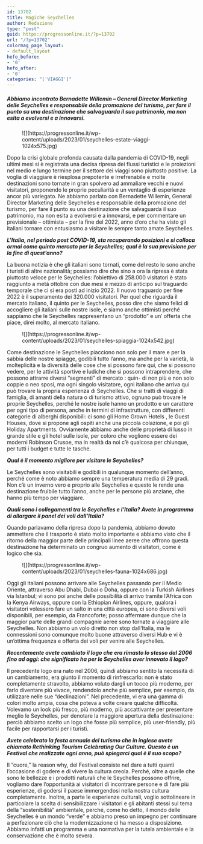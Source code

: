 ```yaml
---
id: 13702
title: Magiche Seychelles
author: Redazione
type: "post"
guid: https://progressonline.it/?p=13702
url: "/?p=13702"
colormag_page_layout:
- default_layout
hefo_before:
- '0'
hefo_after:
- '0'
categories: "['VIAGGI']"
---
```


##### Abbiamo incontrato Bernadette Willemin – General Director Marketing delle Seychelles e responsabile della promozione del turismo, per fare il punto su una destinazione che salvaguarda il suo patrimonio, ma non esita a evolversi e a innovarsi.

<div class="wp-block-image"><figure class="aligncenter size-large is-resized">![](https://progressonline.it/wp-content/uploads/2023/01/seychelles-estate-viaggi-1024x575.jpg)</figure></div>Dopo la crisi globale profonda causata dalla pandemia di COVID-19, negli ultimi mesi si è registrata una decisa ripresa dei flussi turistici e le proiezioni nel medio e lungo termine per il settore dei viaggi sono piuttosto positive.  
La voglia di viaggiare è riesplosa prepotente e irrefrenabile e molte destinazioni sono tornate in gran spolvero ad ammaliare vecchi e nuovi visitatori, proponendo le proprie peculiarità e un ventaglio di esperienze ancor più variegato. Ne abbiamo parlato con Bernadette Willemin, General Director Marketing delle Seychelles e responsabile della promozione del turismo, per fare il punto su una destinazione che salvaguarda il suo patrimonio, ma non esita a evolversi e a innovarsi, e per commentare un previsionale – ottimista – per la fine del 2022, anno d’oro che ha visto gli italiani tornare con entusiasmo a visitare le sempre tanto amate Seychelles.

***L’Italia, nel periodo post COVID-19, sta recuperando posizioni e si colloca ormai come quinto mercato per le Seychelles; qual è la sua previsione per la fine di quest’anno?***

La buona notizia è che gli italiani sono tornati, come del resto lo sono anche i turisti di altre nazionalità; possiamo dire che sino a ora la ripresa è stata piuttosto veloce per le Seychelles: l’obiettivo di 258.000 visitatori è stato raggiunto a metà ottobre con due mesi e mezzo di anticipo sul traguardo temporale che ci si era posti ad inizio 2022. Il nuovo traguardo per fine 2022 è il superamento dei 320.000 visitatori. Per quel che riguarda il mercato italiano, il quinto per le Seychelles, posso dire che siamo felici di accogliere gli italiani sulle nostre isole, e siamo anche ottimisti perché sappiamo che le Seychelles rappresentano un “prodotto” e un’ offerta che piace, direi molto, al mercato italiano.

<div class="wp-block-image"><figure class="aligncenter size-large is-resized">![](https://progressonline.it/wp-content/uploads/2023/01/seychelles-spiaggia-1024x542.jpg)</figure></div>Come destinazione le Seychelles piacciono non solo per il mare e per la sabbia delle nostre spiagge, godibili tutto l’anno, ma anche per la varietà, la molteplicità e la diversità delle cose che si possono fare qui, che si possono vedere, per le attività sportive e ludiche che si possono intraprendere, che possono attrarre diversi “segmenti” di mercato : quin- di non più e non solo coppie o neo sposi, ma ogni singolo visitatore, ogni italiano che arriva qui può trovare la propria esperienza di Seychelles. Che si tratti di viaggi di famiglia, di amanti della natura o di turismo attivo, ognuno può trovare le proprie Seychelles, perché le nostre isole hanno un prodotto e un carattere per ogni tipo di persona, anche in termini di infrastrutture, con differenti categorie di alberghi disponibili: ci sono gli Home Grown Hotels , le Guest Houses, dove si propone agli ospiti anche una piccola colazione, e poi gli Holiday Apartments. Ovviamente abbiamo anche delle proprietà di lusso in grande stile e gli hotel sulle isole, per coloro che vogliono essere dei moderni Robinson Crusoe, ma in realtà da noi c’è qualcosa per chiunque, per tutti i budget e tutte le tasche.

***Qual è il momento migliore per visitare le Seychelles?***

Le Seychelles sono visitabili e godibili in qualunque momento dell’anno, perché come è noto abbiamo sempre una temperatura media di 29 gradi. Non c’è un inverno vero e proprio alle Seychelles e questo le rende una destinazione fruibile tutto l’anno, anche per le persone più anziane, che hanno più tempo per viaggiare.

***Quali sono i collegamenti tra le Seychelles e l’Italia? Avete in programma di allargare il panel dei voli dall’Italia?***

Quando parlavamo della ripresa dopo la pandemia, abbiamo dovuto ammettere che il trasporto è stato molto importante e abbiamo visto che il ritorno della maggior parte delle principali linee aeree che offrono questa destinazione ha determinato un congruo aumento di visitatori, come è logico che sia.

<div class="wp-block-image"><figure class="aligncenter size-large is-resized">![](https://progressonline.it/wp-content/uploads/2023/01/seychelles-fauna-1024x686.jpg)</figure></div>Oggi gli italiani possono arrivare alle Seychelles passando per il Medio Oriente, attraverso Abu Dhabi, Dubai o Doha, oppure con la Turkish Airlines via Istanbul; vi sono poi anche delle possibilità di arrivo tramite l’Africa con la Kenya Airways, oppure con la Ethiopian Airlines, oppure, qualora i visitatori volessero fare un salto in una città europea, ci sono diversi voli disponibili, per esempio, da Francoforte; posso affermare dunque che la maggior parte delle grandi compagnie aeree sono tornate a viaggiare alle Seychelles. Non abbiamo un volo diretto non stop dall’Italia, ma le connessioni sono comunque molto buone attraverso diversi Hub e vi è un’ottima frequenza e offerta dei voli per venire alle Seychelles.

***Recentemente avete cambiato il logo che era rimasto lo stesso dal 2006 fino ad oggi: che significato ha per le Seychelles aver innovato il logo?***

Il precedente logo era nato nel 2006, quindi abbiamo sentito la necessità di un cambiamento, era giunto il momento di rinfrescarlo: non è stato completamente stravolto, abbiamo voluto dargli un tocco più moderno, per farlo diventare più vivace, rendendolo anche più semplice, per esempio, da utilizzare nelle sue “declinazioni”. Nel precedente, vi era una gamma di colori molto ampia, cosa che poteva a volte creare qualche difficoltà. Volevamo un look più fresco, più moderno, più accattivante per presentare meglio le Seychelles, per denotare la maggiore apertura della destinazione: perciò abbiamo scelto un logo che fosse più semplice, più user-friendly, più facile per rapportarsi per i turisti.

***Avete celebrato la festa annuale del turismo che in inglese avete chiamato Rethinking Tourism Celebrating Our Culture. Questo è un Festival che realizzate ogni anno, può spiegarci qual è il suo scopo?***

Il “cuore,” la reason why, del Festival consiste nel dare a tutti quanti l’occasione di godere e di vivere la cultura creola. Perché, oltre a quelle che sono le bellezze e i prodotti naturali che le Seychelles possono offrire, vogliamo dare l’opportunità ai visitatori di incontrare persone e di fare più esperienze, di godersi il paese immergendosi nella nostra cultura completamente. Inoltre, a parte le esperienze culturali, voglio sottolineare in particolare la scelta di sensibilizzare i visitatori e gli abitanti stessi sul tema della “sostenibilità” ambientale, perché, come ho detto, il mondo delle Seychelles è un mondo “verde” e abbiamo preso un impegno per continuare a perfezionare ciò che la modernizzazione ci ha messo a disposizione. Abbiamo infatti un programma e una normativa per la tutela ambientale e la conservazione che è molto severa.